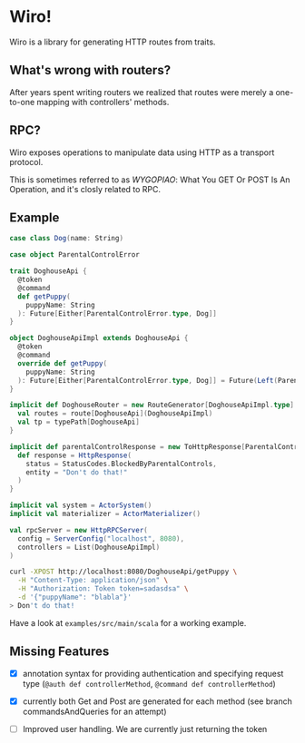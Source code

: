 # Wiro!

Wiro is a library for generating HTTP routes from traits.

## What's wrong with routers?

After years spent writing routers we realized that routes were merely a one-to-one mapping with controllers' methods.

## RPC?

Wiro exposes operations to manipulate data using HTTP as a transport protocol.

This is sometimes referred to as *WYGOPIAO*: What You GET Or POST Is An Operation, and it's closly related to RPC.

## Example

```scala
case class Dog(name: String)

case object ParentalControlError

trait DoghouseApi {
  @token
  @command
  def getPuppy(
    puppyName: String
  ): Future[Either[ParentalControlError.type, Dog]]
}

object DoghouseApiImpl extends DoghouseApi {
  @token
  @command
  override def getPuppy(
    puppyName: String
  ): Future[Either[ParentalControlError.type, Dog]] = Future(Left(ParentalControlError))
}

implicit def DoghouseRouter = new RouteGenerator[DoghouseApiImpl.type] {
  val routes = route[DoghouseApi](DoghouseApiImpl)
  val tp = typePath[DoghouseApi]
}

implicit def parentalControlResponse = new ToHttpResponse[ParentalControlError.type] {
  def response = HttpResponse(
    status = StatusCodes.BlockedByParentalControls,
    entity = "Don't do that!"
  )
}

implicit val system = ActorSystem()
implicit val materializer = ActorMaterializer()

val rpcServer = new HttpRPCServer(
  config = ServerConfig("localhost", 8080),
  controllers = List(DoghouseApiImpl)
)
```

```bash
curl -XPOST http://localhost:8080/DoghouseApi/getPuppy \
  -H "Content-Type: application/json" \
  -H "Authorization: Token token=sadasdsa" \
  -d '{"puppyName": "blabla"}'
> Don't do that!
```

Have a look at `examples/src/main/scala` for a working example.

## Missing Features

- [x] annotation syntax for providing authentication and specifying request type (`@auth def controllerMethod`, `@command def controllerMethod`)
- [x] currently both Get and Post are generated for each method (see branch commandsAndQueries for an attempt)
- [ ] Improved user handling. We are currently just returning the token


